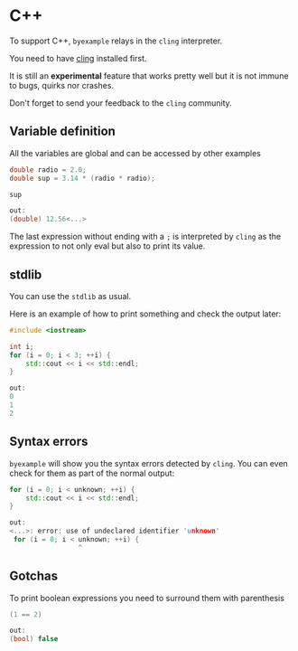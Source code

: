 # C++

To support C++, ``byexample`` relays in the ``cling`` interpreter.

You need to have [cling](https://github.com/root-project/cling) installed first.

It is still an **experimental** feature that works pretty well but it is not
immune to bugs, quirks nor crashes.

Don't forget to send your feedback to the ``cling`` community.

## Variable definition

All the variables are global and can be accessed by other examples

```cpp
double radio = 2.0;
double sup = 3.14 * (radio * radio);

sup

out:
(double) 12.56<...>
```

The last expression without ending with a ``;`` is interpreted by
``cling`` as the expression to not only eval but also to print its value.

## stdlib

You can use the ``stdlib`` as usual.

Here is an example of how to print something
and check the output later:

```cpp
#include <iostream>

int i;
for (i = 0; i < 3; ++i) {
    std::cout << i << std::endl;
}

out:
0
1
2
```

## Syntax errors

``byexample`` will show you the syntax errors detected by ``cling``.
You can even check for them as part of the normal output:

```cpp
for (i = 0; i < unknown; ++i) {
    std::cout << i << std::endl;
}

out:
<...>: error: use of undeclared identifier 'unknown'
 for (i = 0; i < unknown; ++i) {
                 ^
```

## Gotchas

To print boolean expressions you need to surround them with parenthesis

```cpp
(1 == 2)

out:
(bool) false
```
